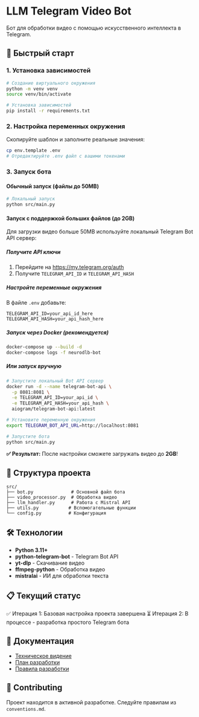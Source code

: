 # LLM Telegram Video Bot

Бот для обработки видео с помощью искусственного интеллекта в Telegram.

## 🚀 Быстрый старт

### 1. Установка зависимостей

```bash
# Создание виртуального окружения
python -m venv venv
source venv/bin/activate

# Установка зависимостей
pip install -r requirements.txt
```

### 2. Настройка переменных окружения

Скопируйте шаблон и заполните реальные значения:

```bash
cp env.template .env
# Отредактируйте .env файл с вашими токенами
```

### 3. Запуск бота

#### Обычный запуск (файлы до 50MB)

```bash
# Локальный запуск
python src/main.py
```

#### Запуск с поддержкой больших файлов (до 2GB)

Для загрузки видео больше 50MB используйте локальный Telegram Bot API сервер:

##### Получите API ключи

1. Перейдите на https://my.telegram.org/auth
2. Получите `TELEGRAM_API_ID` и `TELEGRAM_API_HASH`

##### Настройте переменные окружения

В файле `.env` добавьте:

```env
TELEGRAM_API_ID=your_api_id_here
TELEGRAM_API_HASH=your_api_hash_here
```

##### Запуск через Docker (рекомендуется)

```bash
docker-compose up --build -d
docker-compose logs -f neurodlb-bot
```

##### Или запуск вручную

```bash
# Запустите локальный Bot API сервер
docker run -d --name telegram-bot-api \
  -p 8081:8081 \
  -e TELEGRAM_API_ID=your_api_id \
  -e TELEGRAM_API_HASH=your_api_hash \
  aiogram/telegram-bot-api:latest

# Установите переменную окружения
export TELEGRAM_BOT_API_URL=http://localhost:8081

# Запустите бота
python src/main.py
```

**✅ Результат:** После настройки сможете загружать видео до **2GB**!

## 📁 Структура проекта

```
src/
├── bot.py              # Основной файл бота
├── video_processor.py  # Обработка видео
├── llm_handler.py      # Работа с Mistral API
├── utils.py           # Вспомогательные функции
└── config.py          # Конфигурация
```

## 🛠 Технологии

- **Python 3.11+**
- **python-telegram-bot** - Telegram Bot API
- **yt-dlp** - Скачивание видео
- **ffmpeg-python** - Обработка видео
- **mistralai** - ИИ для обработки текста

## 📋 Текущий статус

✅ Итерация 1: Базовая настройка проекта завершена
⏳ Итерация 2: В процессе - разработка простого Telegram бота

## 📖 Документация

- [Техническое видение](doc/vision.md)
- [План разработки](doc/tasklist.md)
- [Правила разработки](conventions.md)

## 🤝 Contributing

Проект находится в активной разработке. Следуйте правилам из `conventions.md`.
